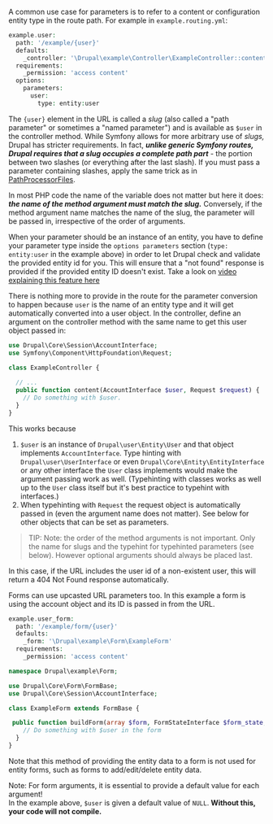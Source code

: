 A common use case for parameters is to refer to a content or configuration entity type in the route path. For example in `example.routing.yml`:

```php
example.user:
  path: '/example/{user}'
  defaults: 
    _controller: '\Drupal\example\Controller\ExampleController::content' 
  requirements: 
    _permission: 'access content' 
  options:
    parameters:
      user:
        type: entity:user
```

The `{user}` element in the URL is called a _slug_ (also called a "path parameter" or sometimes a "named parameter") and is available as `$user` in the controller method. While Symfony allows for more arbitrary use of _slugs,_ Drupal has stricter requirements. In fact, _**unlike generic Symfony routes, Drupal requires that a slug occupies a complete path part**_ \- the portion between two slashes (or everything after the last slash). If you must pass a parameter containing slashes, apply the same trick as in [PathProcessorFiles](https://api.drupal.org/api/drupal/core%21modules%21system%21src%21PathProcessor%21PathProcessorFiles.php/class/PathProcessorFiles/8.2.x).

In most PHP code the name of the variable does not matter but here it does: **_the name of the method argument must match the slug._** Conversely, if the method argument name matches the name of the slug, the parameter will be passed in, irrespective of the order of arguments.

When your parameter should be an instance of an entity, you have to define your parameter type inside the `options parameters` section (`type: entity:user` in the example above) in order to let Drupal check and validate the provided entity id for you. This will ensure that a "not found" response is provided if the provided entity ID doesn't exist. Take a look on [video explaining this feature here](https://www.youtube.com/watch?v=0vFusaJxA0w)

There is nothing more to provide in the route for the parameter conversion to happen because `user` is the name of an entity type and it will get automatically converted into a user object. In the controller, define an argument on the controller method with the same name to get this user object passed in:

```php
use Drupal\Core\Session\AccountInterface;
use Symfony\Component\HttpFoundation\Request;

class ExampleController {  
  
  // ...
  public function content(AccountInterface $user, Request $request) {
    // Do something with $user.
  }
}

```

This works because

1. `$user` is an instance of `Drupal\user\Entity\User` and that object implements `AccountInterface`. Type hinting with `Drupal\user\UserInterface` or even `Drupal\Core\Entity\EntityInterface` or any other interface the `User` class implements would make the argument passing work as well. (Typehinting with classes works as well up to the `User` class itself but it's best practice to typehint with interfaces.)
2. When typehinting with `Request` the request object is automatically passed in (even the argument name does not matter). See below for other objects that can be set as parameters.

<!-- note-tip -->
> TIP: Note: the order of the method arguments is not important. Only the name for slugs and the typehint for typehinted parameters (see below). However optional arguments should always be placed last.

In this case, if the URL includes the user id of a non-existent user, this will return a 404 Not Found response automatically.

Forms can use upcasted URL parameters too. In this example a form is using the account object and its ID is passed in from the URL.

```php
example.user_form:
  path: '/example/form/{user}'
  defaults:
    _form: '\Drupal\example\Form\ExampleForm'
  requirements:
    _permission: 'access content'

```

```php
namespace Drupal\example\Form;

use Drupal\Core\Form\FormBase;
use Drupal\Core\Session\AccountInterface;

class ExampleForm extends FormBase {

 public function buildForm(array $form, FormStateInterface $form_state, AccountInterface $user = NULL) {
    // Do something with $user in the form
  }
}

```

Note that this method of providing the entity data to a form is not used for entity forms, such as forms to add/edit/delete entity data.

Note: For form arguments, it is essential to provide a default value for each argument!  
In the example above, `$user` is given a default value of `NULL`. **Without this, your code will not compile.**